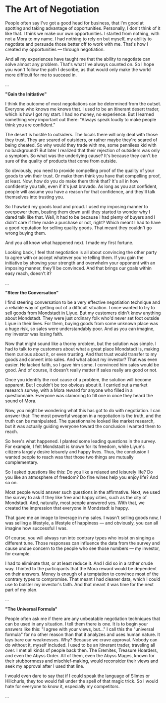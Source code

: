 # The Art of Negotiation

People often say I've got a good head for business, that I'm good at spotting and taking advantage of opportunities.
Personally, I don't think of it like that. I think we make our own opportunities. I started from nothing, with not a
Mora to my name. I had nothing to rely on but myself, my ability to negotiate and persuade those better off to work with
me. That's how I created my opportunities — through negotiation.

And all my experiences have taught me that the ability to negotiate can solve almost any problem. That's what I've
always counted on. So I hope you won't follow the path I describe, as that would only make the world more difficult for
me to succeed in.

...

**"Gain the Initiative"**

I think the outcome of most negotiations can be determined from the outset. Everyone who knows me knows that. I used to
be an itinerant desert trader, which is how I got my start. I had no money, no experience. But I learned something very
important out there: "Always speak loudly to make people think you are confident."

The desert is hostile to outsiders. The locals there will only deal with those they trust. They are scared of outsiders,
or rather maybe they're scared of being cheated. So why would they trade with me, some penniless kid with no background?
But later I realized that their rejection of outsiders was only a symptom. So what was the underlying cause? It's
because they can't be sure of the quality of products that come from outside.

So obviously, you need to provide compelling proof of the quality of your goods to win their trust. Or make them think
you have that compelling proof, at least. Now, how do you do make them think that? It's all in how confidently you talk,
even if it's just bravado. As long as you act confident, people will assume you have a reason for that confidence, and
they'll talk themselves into trusting you.

So I hawked my goods loud and proud. I used my imposing manner to overpower them, beating them down until they started
to wonder why I dared talk like that. Well, it had to be because I had plenty of buyers and I didn't care if they made a
purchase or not, right? Which meant I had to have a good reputation for selling quality goods. That meant they couldn't
go wrong buying them.

And you all know what happened next. I made my first fortune.

Looking back, I feel that negotiation is all about convincing the other party to agree with or accept whatever you're
telling them. If you gain the initiative by showing your strength and overwhelm your opponent with an imposing manner,
they'll be convinced. And that brings our goals within easy reach, doesn't it?

...

**"Steer the Conversation"**

I find steering conversation to be a very effective negotiation technique and a reliable way of getting out of a
difficult situation. I once wanted to try to sell goods from Mondstadt in Liyue. But my customers didn't know anything
about Mondstadt. They were just ordinary folk who'd never set foot outside Liyue in their lives. For them, buying goods
from some unknown place was a huge risk, so sales were understandably poor. And as you can imagine, my investor was
losing faith.

Now that might sound like a thorny problem, but the solution was simple. I had to talk to my customers about what a
great place Mondstadt is, making them curious about it, or even trusting. And that trust would transfer to my goods and
convert into sales. And what about my investor? That was even easier. He lacked faith, so I gave him some. I convinced
him sales would be good. And of course, it doesn't really matter if sales really are good or not.

Once you identify the root cause of a problem, the solution will become apparent. But I couldn't be too obvious about
it. I carried out a market research survey, with a Mora reward for anyone who filled in a questionnaire. Everyone was
clamoring to fill one in once they heard the sound of Mora.

Now, you might be wondering what this has got to do with negotiation. I can answer that: The most powerful weapon in a
negotiation is the truth, and the truth can be manipulated. The questionnaire looked like market research, but it was
actually guiding everyone toward the conclusion I wanted them to reach.

So here's what happened. I planted some leading questions in the survey. For example, I felt Mondstadt is known for its
freedom, while Liyue's citizens largely desire leisurely and happy lives. Thus, the conclusion I wanted people to reach
was that those two things are mutually complementary.

So I asked questions like this: Do you like a relaxed and leisurely life? Do you like an atmosphere of freedom? Do fine
wines help you enjoy life? And so on.

Most people would answer such questions in the affirmative. Next, we used the survey to ask if they like free and happy
cities, such as the city of Mondstadt. And, naturally, most people answered yes. With that, we created the impression
that everyone in Mondstadt is happy.

That gave me an image to leverage in my sales. I wasn't selling goods now, I was selling a lifestyle, a lifestyle of
happiness — and obviously, you can all imagine how successful I was.

Of course, you will always run into contrary types who insist on singing a different tune. Those responses can influence
the data from the survey and cause undue concern to the people who see those numbers — my investor, for example.

I had to eliminate that, or at least reduce it. And I did so in a rather crude way. I hinted to the participants that
the Mora reward would be dependent on their answers. Money is enough of a temptation to convince most of the contrary
types to compromise. That meant I had cleaner data, which I could use to bolster my investor's faith. And that meant it
was time for the next part of my plan.

...

**"The Universal Formula"**

People often ask me if there are any unbeatable negotiation techniques that can be used in any situation. I tell them
there is one. It is to begin your answers like this: "I agree with your views, but..." I call this the "universal
formula" for no other reason than that it analyzes and uses human nature. It lays bare our weaknesses. Why? Because we
crave approval. Nobody can do without it, myself included. I used to be an itinerant trader, traveling all over. I met
all kinds of people back then. The Eremites, Treasure Hoarders, and even the Abyss Order. All of them, even the Abyss
Mages, known for their stubbornness and mischief-making, would reconsider their views and seek my approval after I used
that line.

I would even dare to say that if I could speak the language of Slimes or Hilichurls, they too would fall under the spell
of that magic trick. So I would hate for everyone to know it, especially my competitors.

...
